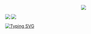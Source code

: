 
<p align="center">
  <a href="https://github.com/DenverCoder1/github-readme-streak-stats">
   <img src="https://streak-stats.demolab.com/?user=aimen08&theme=elegant&hide_border=true&date_format=M%20j%5B%2C%20Y%5D&background=0D1117ff">
  </a>
</p>

<a href="https://github.com/anuraghazra/github-readme-stats">
  <img align="left" src="https://github-readme-stats.vercel.app/api/top-langs/?username=aimen08&hide_title=true&theme=github_dark&border_radius=10&layout=default&langs_count=5&line_height=28&hide_border=true" />
</a>

<a href="https://discord.com/users/227007092618166282">
  <img src="https://lanyard.cnrad.dev/api/227007092618166282?bg=0d1117">
</a>

[![Typing SVG](https://readme-typing-svg.herokuapp.com?color=%2336BCF7&duration=2500&vCenter=true&width=200&lines=Linux+Enthusiast;Full+Stack+Developer;TypeScript+Evangelist)](https://git.io/typing-svg)
